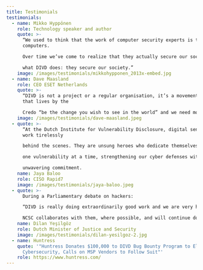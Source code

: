 ```yaml
---
title: Testimonials
testimonials:
  - name: Mikko Hyppönen
    role: Technology speaker and author
    quote: >-
      “We used to think that the work of computer security experts is to secure
      computers. 

      Over time we’ve come to realize that they actually secure our society. And that’s exactly 

      what DIVD does: they secure our society.” 
    image: /images/testimonials/mikkohypponen_2013x-embed.jpg
  - name: Dave Maasland
    role: CEO ESET Netherlands
    quote: >-
      “DIVD is not a project or a regular organisation, it’s a movement, one
      that lives by the 

      Credo “be the change you wish to see in the world” and we need more of those to progress in the field of digital security.”
    image: /images/testimonials/dave-maasland.jpeg
  - quote: >-
      “At the Dutch Institute for Vulnerability Disclosure, digital sentinels
      work tirelessly 

      behind the scenes. They are unsung heroes who dedicate themselves to a safer internet, 

      one vulnerability at a time, strengthening our cyber defenses with quiet resolve and 

      unwavering commitment.
    name: Jaya Baloo
    role: CISO Rapid7
    image: /images/testimonials/jaya-baloo.jpeg
  - quote: >-
      During a Parliamentary debate on hackers:

      “DIVD is really doing extraordinarily good work and we are very happy with that. The 

      NCSC collaborates with them, where possible, and will continue doing that."
    name: Dilan Yeşilgöz
    role: Dutch Minister of Justice and Security
    image: /images/testimonials/dilan-yesilgoz-2.jpg
  - name: Huntress
    quote: '"Huntress Donates $100,000 to DIVD Bug Bounty Program to Elevate SMB
      Cybersecurity, Calls on MSP Vendors to Follow Suit"'
    role: https://www.huntress.com/
---
```

